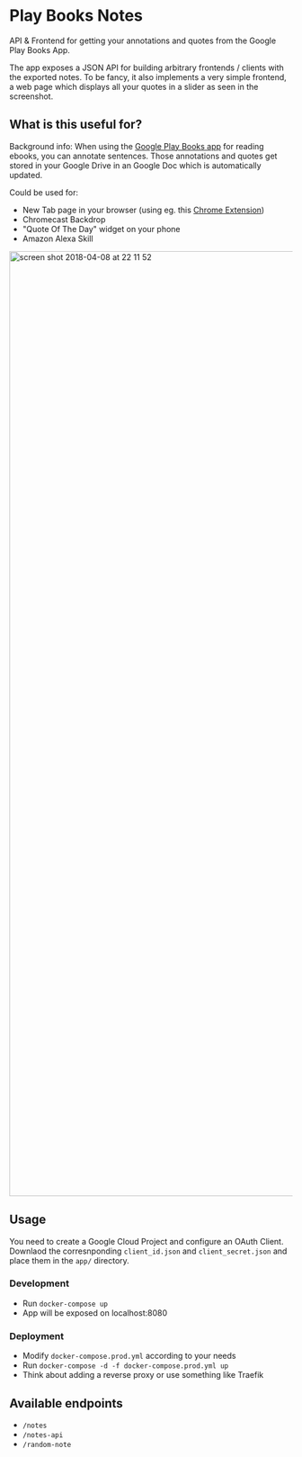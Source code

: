 # Play Books Notes
API &amp; Frontend for getting your annotations and quotes from the Google Play Books App.

The app exposes a JSON API for building arbitrary frontends / clients with the exported notes. To be fancy, it also implements a very simple frontend, a web page which displays all your quotes in a slider as seen in the screenshot.

## What is this useful for?
Background info: When using the [Google Play Books app](https://play.google.com/store/apps/details?id=com.google.android.apps.books&hl=en) for reading ebooks, you can annotate sentences. Those annotations and quotes get stored in your Google Drive in an Google Doc which is automatically updated.

Could be used for:
- New Tab page in your browser (using eg. this [Chrome Extension](https://github.com/jimschubert/newtab-redirect/wiki))
- Chromecast Backdrop
- "Quote Of The Day" widget on your phone
- Amazon Alexa Skill

<img width="1680" alt="screen shot 2018-04-08 at 22 11 52" src="https://user-images.githubusercontent.com/3121306/38472156-d7cda50a-3b7b-11e8-9ca0-541296755118.png">

## Usage

You need to create a Google Cloud Project and configure an OAuth Client. Downlaod the corresnponding `client_id.json` and `client_secret.json` and place them in the `app/` directory.

### Development
- Run `docker-compose up`
- App will be exposed on localhost:8080

### Deployment
- Modify `docker-compose.prod.yml` according to your needs
- Run `docker-compose -d -f docker-compose.prod.yml up`
- Think about adding a reverse proxy or use something like Traefik

## Available endpoints
- `/notes`
- `/notes-api`
- `/random-note`